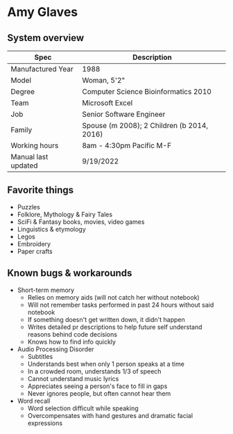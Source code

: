 # Amy Glaves

## System overview
| Spec | Description |
|-- | -- |
| Manufactured Year | 1988  |
| Model | Woman, 5'2" |
| Degree | Computer Science Bioinformatics 2010 |
| Team | Microsoft Excel |
| Job | Senior Software Engineer |
| Family | Spouse (m 2008); 2 Children (b 2014, 2016) |
| Working hours | 8am - 4:30pm Pacific M-F |
| Manual last updated | 9/19/2022 |

## Favorite things
- Puzzles
- Folklore, Mythology & Fairy Tales
- SciFi & Fantasy books, movies, video games
- Linguistics & etymology
- Legos
- Embroidery
- Paper crafts

## Known bugs & workarounds
- Short-term memory
  - Relies on memory aids (will not catch her without notebook)
  - Will not remember tasks performed in past 24 hours without said notebook
  - If something doesn't get written down, it didn't happen
  - Writes detailed pr descriptions to help future self understand reasons behind code decisions
  - Knows how to find info quickly
- Audio Processing Disorder 
  - Subtitles 
  - Understands best when only 1 person speaks at a time
  - In a crowded room, understands 1/3 of speech
  - Cannot understand music lyrics
  - Appreciates seeing a person's face to fill in gaps
  - Never ignores people, but often cannot hear them
- Word recall
  - Word selection difficult while speaking
  - Overcompensates with hand gestures and dramatic facial expressions
